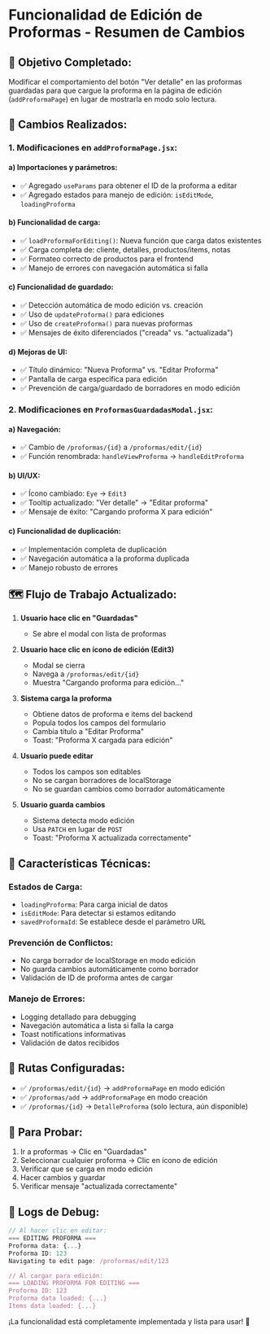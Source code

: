 # Funcionalidad de Edición de Proformas - Resumen de Cambios

## 🎯 **Objetivo Completado:**
Modificar el comportamiento del botón "Ver detalle" en las proformas guardadas para que cargue la proforma en la página de edición (`addProformaPage`) en lugar de mostrarla en modo solo lectura.

## 🔧 **Cambios Realizados:**

### 1. **Modificaciones en `addProformaPage.jsx`:**

#### a) **Importaciones y parámetros:**
- ✅ Agregado `useParams` para obtener el ID de la proforma a editar
- ✅ Agregado estados para manejo de edición: `isEditMode`, `loadingProforma`

#### b) **Funcionalidad de carga:**
- ✅ `loadProformaForEditing()`: Nueva función que carga datos existentes
- ✅ Carga completa de: cliente, detalles, productos/items, notas
- ✅ Formateo correcto de productos para el frontend
- ✅ Manejo de errores con navegación automática si falla

#### c) **Funcionalidad de guardado:**
- ✅ Detección automática de modo edición vs. creación
- ✅ Uso de `updateProforma()` para ediciones
- ✅ Uso de `createProforma()` para nuevas proformas
- ✅ Mensajes de éxito diferenciados ("creada" vs. "actualizada")

#### d) **Mejoras de UI:**
- ✅ Título dinámico: "Nueva Proforma" vs. "Editar Proforma"
- ✅ Pantalla de carga específica para edición
- ✅ Prevención de carga/guardado de borradores en modo edición

### 2. **Modificaciones en `ProformasGuardadasModal.jsx`:**

#### a) **Navegación:**
- ✅ Cambio de `/proformas/{id}` a `/proformas/edit/{id}`
- ✅ Función renombrada: `handleViewProforma` → `handleEditProforma`

#### b) **UI/UX:**
- ✅ Ícono cambiado: `Eye` → `Edit3`
- ✅ Tooltip actualizado: "Ver detalle" → "Editar proforma"
- ✅ Mensaje de éxito: "Cargando proforma X para edición"

#### c) **Funcionalidad de duplicación:**
- ✅ Implementación completa de duplicación
- ✅ Navegación automática a la proforma duplicada
- ✅ Manejo robusto de errores

## 🗺️ **Flujo de Trabajo Actualizado:**

1. **Usuario hace clic en "Guardadas"**
   - Se abre el modal con lista de proformas

2. **Usuario hace clic en ícono de edición (Edit3)**
   - Modal se cierra
   - Navega a `/proformas/edit/{id}`
   - Muestra "Cargando proforma para edición..."

3. **Sistema carga la proforma**
   - Obtiene datos de proforma e items del backend
   - Popula todos los campos del formulario
   - Cambia título a "Editar Proforma"
   - Toast: "Proforma X cargada para edición"

4. **Usuario puede editar**
   - Todos los campos son editables
   - No se cargan borradores de localStorage
   - No se guardan cambios como borrador automáticamente

5. **Usuario guarda cambios**
   - Sistema detecta modo edición
   - Usa `PATCH` en lugar de `POST`
   - Toast: "Proforma X actualizada correctamente"

## 🎨 **Características Técnicas:**

### **Estados de Carga:**
- `loadingProforma`: Para carga inicial de datos
- `isEditMode`: Para detectar si estamos editando
- `savedProformaId`: Se establece desde el parámetro URL

### **Prevención de Conflictos:**
- No carga borrador de localStorage en modo edición
- No guarda cambios automáticamente como borrador
- Validación de ID de proforma antes de cargar

### **Manejo de Errores:**
- Logging detallado para debugging
- Navegación automática a lista si falla la carga
- Toast notifications informativas
- Validación de datos recibidos

## 🚀 **Rutas Configuradas:**

- ✅ `/proformas/edit/{id}` → `addProformaPage` en modo edición
- ✅ `/proformas/add` → `addProformaPage` en modo creación
- ✅ `/proformas/{id}` → `DetalleProforma` (solo lectura, aún disponible)

## 🧪 **Para Probar:**

1. Ir a proformas → Clic en "Guardadas"
2. Seleccionar cualquier proforma → Clic en ícono de edición
3. Verificar que se carga en modo edición
4. Hacer cambios y guardar
5. Verificar mensaje "actualizada correctamente"

## 📝 **Logs de Debug:**

```javascript
// Al hacer clic en editar:
=== EDITING PROFORMA ===
Proforma data: {...}
Proforma ID: 123
Navigating to edit page: /proformas/edit/123

// Al cargar para edición:
=== LOADING PROFORMA FOR EDITING ===
Proforma ID: 123
Proforma data loaded: {...}
Items data loaded: {...}
```

¡La funcionalidad está completamente implementada y lista para usar! 🎉